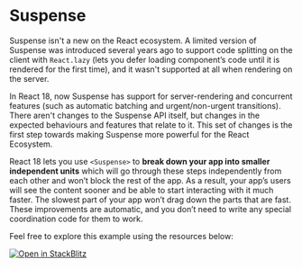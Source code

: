 # Suspense

Suspense isn't a new on the React ecosystem. A limited version of Suspense was introduced several years ago to support code splitting on the client with `React.lazy` (lets you defer loading component’s code until it is rendered for the first time), and it wasn't supported at all when rendering on the server.

In React 18, now Suspense has support for server-rendering and concurrent features (such as automatic batching and urgent/non-urgent transitions). There aren't changes to the Suspense API itself, but changes in the expected behaviours and features that relate to it. This set of changes is the first step towards making Suspense more powerful for the React Ecosystem.

React 18 lets you use `<Suspense>` to **break down your app into smaller independent units** which will go through these steps independently from each other and won’t block the rest of the app. As a result, your app’s users will see the content sooner and be able to start interacting with it much faster. The slowest part of your app won’t drag down the parts that are fast. These improvements are automatic, and you don’t need to write any special coordination code for them to work.

Feel free to explore this example using the resources below:

[![Open in StackBlitz](https://developer.stackblitz.com/img/open_in_stackblitz.svg)](https://stackblitz.com/github/ekqt/suspense-demo?file=app/page.tsx&title=Suspense)
